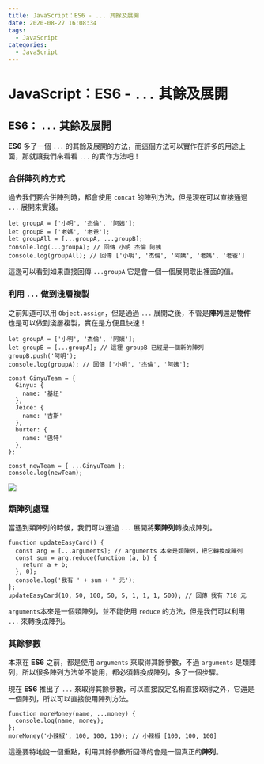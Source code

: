 ```yaml
---
title: JavaScript：ES6 - ... 其餘及展開
date: 2020-08-27 16:08:34
tags:
  - JavaScript
categories: 
  - JavaScript
---
```


# JavaScript：ES6 - `...` 其餘及展開

## ES6： `...` 其餘及展開

**ES6** 多了一個 `...` 的其餘及展開的方法，而這個方法可以實作在許多的用途上面，那就讓我們來看看 `...` 的實作方法吧！

### 合併陣列的方式

過去我們要合併陣列時，都會使用 `concat` 的陣列方法，但是現在可以直接通過 `...` 展開來實踐。

```
let groupA = ['小明', '杰倫', '阿姨'];
let groupB = ['老媽', '老爸'];
let groupAll = [...groupA, ...groupB];
console.log(...groupA); // 回傳 小明 杰倫 阿姨
console.log(groupAll); // 回傳 ['小明', '杰倫', '阿姨', '老媽', '老爸']
```

這邊可以看到如果直接回傳 `...groupA` 它是會一個一個展開取出裡面的值。

<!--more-->


### 利用 `...` 做到淺層複製

之前知道可以用 `Object.assign`，但是通過 `...` 展開之後，不管是**陣列**還是**物件**也是可以做到淺層複製，實在是方便且快速！

```
let groupA = ['小明', '杰倫', '阿姨'];
let groupB = [...groupA]; // 這裡 groupB 已經是一個新的陣列
groupB.push('阿明');
console.log(groupA); // 回傳 ['小明', '杰倫', '阿姨'];
```

```
const GinyuTeam = {
  Ginyu: {
    name: '基紐'
  },
  Jeice: {
    name: '吉斯'
  },
  burter: { 
    name: '巴特'
  },
};

const newTeam = { ...GinyuTeam };
console.log(newTeam);
```

![](https://firebasestorage.googleapis.com/v0/b/cheetoblog-8edf4.appspot.com/o/JS%EF%BC%9A%E6%A0%B8%E5%BF%83%E7%AF%87%2F%E6%B7%BA%E8%A4%87%E8%A3%BD.jpg?alt=media&token=59e9250a-27a6-4018-a04d-72ef260a128c)


### 類陣列處理

當遇到類陣列的時候，我們可以通過 `...` 展開將**類陣列**轉換成陣列。

```
function updateEasyCard() {
  const arg = [...arguments]; // arguments 本來是類陣列，把它轉換成陣列
  const sum = arg.reduce(function (a, b) {
    return a + b; 
  }, 0);
  console.log('我有 ' + sum + ' 元');
};
updateEasyCard(10, 50, 100, 50, 5, 1, 1, 1, 500); // 回傳 我有 718 元
```

`arguments`本來是一個類陣列，並不能使用 `reduce` 的方法，但是我們可以利用 `...` 來轉換成陣列。


### 其餘參數

本來在 **ES6** 之前，都是使用 `arguments` 來取得其餘參數，不過 `arguments` 是類陣列，所以很多陣列方法並不能用，都必須轉換成陣列，多了一個步驟。

現在 **ES6** 推出了 `...` 來取得其餘參數，可以直接設定名稱直接取得之外，它還是一個陣列，所以可以直接使用陣列方法。

```
function moreMoney(name, ...money) {
  console.log(name, money);
};
moreMoney('小辣椒', 100, 100, 100); // 小辣椒 [100, 100, 100]
```

這邊要特地說一個重點，利用其餘參數所回傳的會是一個真正的**陣列**。



